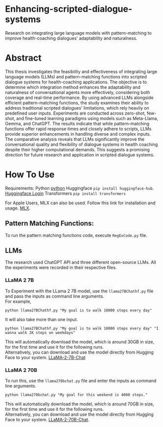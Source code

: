 # Enhancing-scripted-dialogue-systems
Research on integrating large language models with pattern-matching to improve health-coaching dialogues' adaptability and naturalness.

# Abstract
This thesis investigates the feasibility and effectiveness of integrating large language models (LLMs) and pattern-matching functions into scripted dialogue systems for health-coaching applications. The objective is to determine which integration method enhances the adaptability and naturalness of conversational agents more effectively, considering both coverage and real-time performance. By using advanced LLMs alongside efficient pattern-matching functions, the study examines their ability to address traditional scripted dialogues' limitations, which rely heavily on predefined user inputs. Experiments are conducted across zero-shot, few-shot, and fine-tuned learning paradigms using models such as Meta-Llama, Gemma, and ChatGPT. The results indicate that while pattern-matching functions offer rapid response times and closely adhere to scripts, LLMs provide superior enhancements in handling diverse and complex inputs. The comparative analysis reveals that LLMs significantly improve the conversational quality and flexibility of dialogue systems in health coaching despite their higher computational demands. This suggests a promising direction for future research and application in scripted dialogue systems.

# How To Use

Requirements:
Python [python](https://www.python.org/downloads)
Huggingface `pip install huggingface-hub`.
<br>[Huggingface Login](https://huggingface.co/docs/huggingface_hub/en/guides/cli)
Transformers `pip install transformers`

For Apple Users, MLX can also be used. Follow this link for installation and usage. [MLX](https://github.com/ml-explore/mlx).

## Pattern Matching Functions:
To run the pattern matching functions code, execute `RegExCode.py` file.

## LLMs
The research used ChatGPT API and three different open-source LLMs. All the experiments were recorded in their respective files.

### LLaMA 2 7B
To Experiment with the LLama 2 7B model, use the `llama27BChathf.py` file and pass the inputs as command line arguments.
<br>
For example,
```
python llama27BChathf.py "My goal is to walk 10000 steps every day"
```
It will also take more than one input.
```
python llama27BChathf.py "My goal is to walk 10000 steps every day" "I wanna walk 2K steps on weekdays"
```
This will automatically download the model, which is around 30GB in size, for the first time and use it for the following runs.
<br>Alternatively, you can download and use the model directly from Hugging Face to your system. [LLaMA-2-7B-Chat](https://huggingface.co/meta-llama/Llama-2-7b-chat-hf)

### LLaMA 2 70B
To run this, use the `llama270bchat.py` file and enter the inputs as command line arguments.
```
python llama270bchat.py "My goal for this weekend is 4000 steps."
```
This will automatically download the model, which is around 70GB in size, for the first time and use it for the following runs.
<br>Alternatively, you can download and use the model directly from Hugging Face to your system. [LLaMA-2-70B-Chat](https://huggingface.co/meta-llama/Llama-2-70b-chat-hf).
